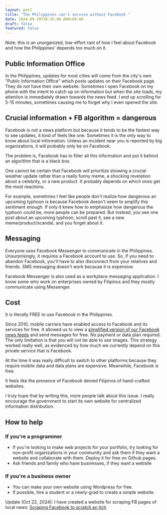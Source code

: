 ```yaml
---
layout: post
title: "The Philippines can't survive without Facebook "
date: 2024-09-29T20:35:00.000+08:00
draft: false
featured: false
---
```

Note: this is an unorganized, low-effort rant of how I feel about Facebook and how the Philippines' depends too much on it.

## Public Information Office

In the Philippines, updates for most cities will come from the city's own "Public Information Office" which posts updates on their Facebook page. They do not have their own website. Sometimes I open Facebook on my phone with the intent to catch up on information but when the site loads, my attention is immediately drawn towards the news feed. I end up scrolling for 5-15 minutes, sometimes causing me to forget why I even opened the site. 

## Crucial information + FB algorithm = dangerous

Facebook is not a news platform but because it tends to be the fastest way to see updates, it kind of feels like one. Sometimes it is the only way to know about local information. Unless an incident near you is reported by big organizations, it will probably only be on Facebook.

The problem is, Facebook has to filter all this information and put it behind an algorithm that is a black box.

One cannot be certain that Facebook will prioritize showing a crucial weather update rather than a really funny meme, a shocking revelation about a celebrity, or a new product. It probably depends on which ones get the most reactions.

For example, sometimes I feel like people don't realize how dangerous an upcoming typhoon is because Facebook doesn't seem to amplify this sentiment enough. If only it knew how to emphasize how dangerous the typhoon could be, more people can be prepared. But instead, you see one post about an upcoming typhoon, scroll past it, see a new meme/product/scandal, and you forget about it.

## Messaging

Everyone uses Facebook Messenger to communicate in the Philippines. Unsurprisingly, it requires a Facebook account to use. So, if you need to abandon Facebook, you'll have to also disconnect from your relatives and friends. SMS messaging doesn't work because it is expensive.

Facebook Messenger is also used as a workplace messaging application. I know some who work on enterprises owned by Filipinos and they mostly communicate using Messenger.

## Cost

It is literally FREE to use Facebook in the Philippines.

Since 2010, mobile carriers have enabled access to Facebook and its services for free. It allowed us to view a [simplified version of our Facebook news feeds](https://en.wikipedia.org/wiki/Facebook_Zero) and send messages for free. No payment or data plan required. The only limitation is that you will not be able to see images. This strategy worked really well, as evidenced by how much we currently depend on this private service that is Facebook.

At the time it was really difficult to switch to other platforms because they require mobile data and data plans are expensive. Meanwhile, Facebook is free.

It feels like the presence of Facebook denied Filipinos of hand-crafted websites. 

I truly hope that by writing this, more people talk about this issue. I really encourage the government to start its own website for centralized information distribution.

## How to help

### If you're a programmer

- If you're looking to make web projects for your portfolio, try looking for non-profit organizations in your community and ask them if they want a website and collaborate with them. Deploy it for free on Github pages.
- Ask friends and family who have businesses, if they want a website  

### If you're a business owner

- You can make your own website using Wordpress for free.
- If possible, hire a student or a newly-grad to create a simple website.

Update (Oct 22, 2024): I have created a website for scraping FB pages of local news: [Scraping Facebook to scratch an itch](https://earlps.net/post/2024-10-21-scraping-facebook-to-scratch-an-itch/).
